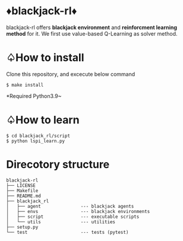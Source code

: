 # ♦blackjack-rl♦
blackjack-rl offers **blackjack environment** and **reinforcment learning method** for it.
We first use value-based Q-Learning as solver method.

# ♤How to install
Clone this repository, and excecute below command
```shell
$ make install
```
*Required Python3.9~

# ♤How to learn
```shell
$ cd blackjack_rl/script
$ python lspi_learn.py
```

# Direcotory structure
```shell
blackjack-rl
├── LICENSE
├── Makefile
├── README.md
├── blackjack_rl
│   ├── agent               --- blackjack agents
│   ├── envs                --- blackjack environments   
│   ├── script              --- executable scripts
│   └── utils               --- utilities
├── setup.py
└── test                    --- tests (pytest)

```
